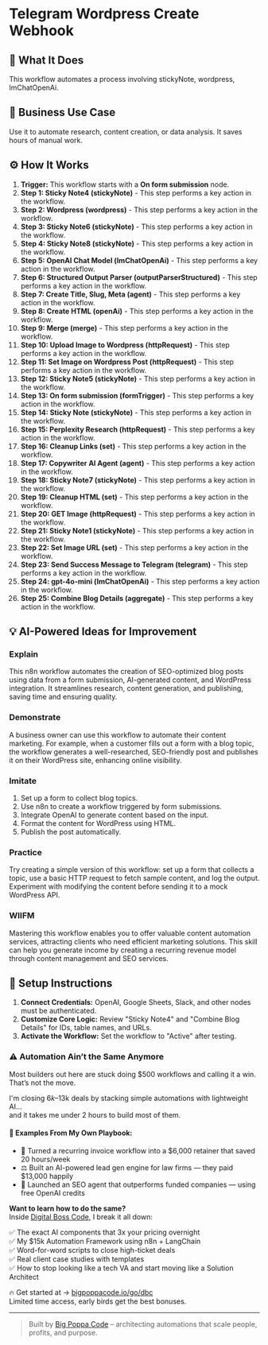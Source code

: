 # Telegram Wordpress Create Webhook

## 🚀 What It Does
This workflow automates a process involving stickyNote, wordpress, lmChatOpenAi.

## 💼 Business Use Case
Use it to automate research, content creation, or data analysis. It saves hours of manual work.

## ⚙️ How It Works
1.  **Trigger:** This workflow starts with a **On form submission** node.
2. **Step 1: Sticky Note4 (stickyNote)** - This step performs a key action in the workflow.
3. **Step 2: Wordpress (wordpress)** - This step performs a key action in the workflow.
4. **Step 3: Sticky Note6 (stickyNote)** - This step performs a key action in the workflow.
5. **Step 4: Sticky Note8 (stickyNote)** - This step performs a key action in the workflow.
6. **Step 5: OpenAI Chat Model (lmChatOpenAi)** - This step performs a key action in the workflow.
7. **Step 6: Structured Output Parser (outputParserStructured)** - This step performs a key action in the workflow.
8. **Step 7: Create Title, Slug, Meta (agent)** - This step performs a key action in the workflow.
9. **Step 8: Create HTML (openAi)** - This step performs a key action in the workflow.
10. **Step 9: Merge (merge)** - This step performs a key action in the workflow.
11. **Step 10: Upload Image to Wordpress (httpRequest)** - This step performs a key action in the workflow.
12. **Step 11: Set Image on Wordpress Post (httpRequest)** - This step performs a key action in the workflow.
13. **Step 12: Sticky Note5 (stickyNote)** - This step performs a key action in the workflow.
14. **Step 13: On form submission (formTrigger)** - This step performs a key action in the workflow.
15. **Step 14: Sticky Note (stickyNote)** - This step performs a key action in the workflow.
16. **Step 15: Perplexity Research (httpRequest)** - This step performs a key action in the workflow.
17. **Step 16: Cleanup Links (set)** - This step performs a key action in the workflow.
18. **Step 17: Copywriter AI Agent (agent)** - This step performs a key action in the workflow.
19. **Step 18: Sticky Note7 (stickyNote)** - This step performs a key action in the workflow.
20. **Step 19: Cleanup HTML  (set)** - This step performs a key action in the workflow.
21. **Step 20: GET Image (httpRequest)** - This step performs a key action in the workflow.
22. **Step 21: Sticky Note1 (stickyNote)** - This step performs a key action in the workflow.
23. **Step 22: Set Image URL (set)** - This step performs a key action in the workflow.
24. **Step 23: Send Success Message to Telegram (telegram)** - This step performs a key action in the workflow.
25. **Step 24: gpt-4o-mini (lmChatOpenAi)** - This step performs a key action in the workflow.
26. **Step 25: Combine Blog Details (aggregate)** - This step performs a key action in the workflow.

## 💡 AI-Powered Ideas for Improvement
### Explain
This n8n workflow automates the creation of SEO-optimized blog posts using data from a form submission, AI-generated content, and WordPress integration. It streamlines research, content generation, and publishing, saving time and ensuring quality.

### Demonstrate
A business owner can use this workflow to automate their content marketing. For example, when a customer fills out a form with a blog topic, the workflow generates a well-researched, SEO-friendly post and publishes it on their WordPress site, enhancing online visibility.

### Imitate
1. Set up a form to collect blog topics.
2. Use n8n to create a workflow triggered by form submissions.
3. Integrate OpenAI to generate content based on the input.
4. Format the content for WordPress using HTML.
5. Publish the post automatically.

### Practice
Try creating a simple version of this workflow: set up a form that collects a topic, use a basic HTTP request to fetch sample content, and log the output. Experiment with modifying the content before sending it to a mock WordPress API.

### WIIFM
Mastering this workflow enables you to offer valuable content automation services, attracting clients who need efficient marketing solutions. This skill can help you generate income by creating a recurring revenue model through content management and SEO services.

## 🔧 Setup Instructions
1. **Connect Credentials:** OpenAI, Google Sheets, Slack, and other nodes must be authenticated.
2. **Customize Core Logic:** Review "Sticky Note4" and "Combine Blog Details" for IDs, table names, and URLs.
3. **Activate the Workflow:** Set the workflow to "Active" after testing.

### ⚠️ Automation Ain’t the Same Anymore

Most builders out here are stuck doing $500 workflows and calling it a win.  
That’s not the move.  

I'm closing $6k–$13k deals by stacking simple automations with lightweight AI...  
and it takes me under 2 hours to build most of them.

#### 🧠 Examples From My Own Playbook:
- 🔁 Turned a recurring invoice workflow into a $6,000 retainer that saved 20 hours/week  
- ⚖️ Built an AI-powered lead gen engine for law firms — they paid $13,000 happily  
- 🚀 Launched an SEO agent that outperforms funded companies — using free OpenAI credits  

**Want to learn how to do the same?**  
Inside [Digital Boss Code](https://bigpoppacode.io/go/dbc), I break it all down:

✅ The exact AI components that 3x your pricing overnight  
✅ My $15k Automation Framework using n8n + LangChain  
✅ Word-for-word scripts to close high-ticket deals  
✅ Real client case studies with templates  
✅ How to stop looking like a tech VA and start moving like a Solution Architect  

🔥 Get started at → [bigpoppacode.io/go/dbc](https://bigpoppacode.io/go/dbc)  
Limited time access, early birds get the best bonuses.

---
> Built by [Big Poppa Code](https://bigpoppacode.io) – architecting automations that scale people, profits, and purpose.
